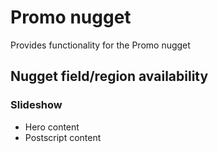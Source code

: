 # Promo nugget

Provides functionality for the Promo nugget

## Nugget field/region availability
### Slideshow
- Hero content
- Postscript content